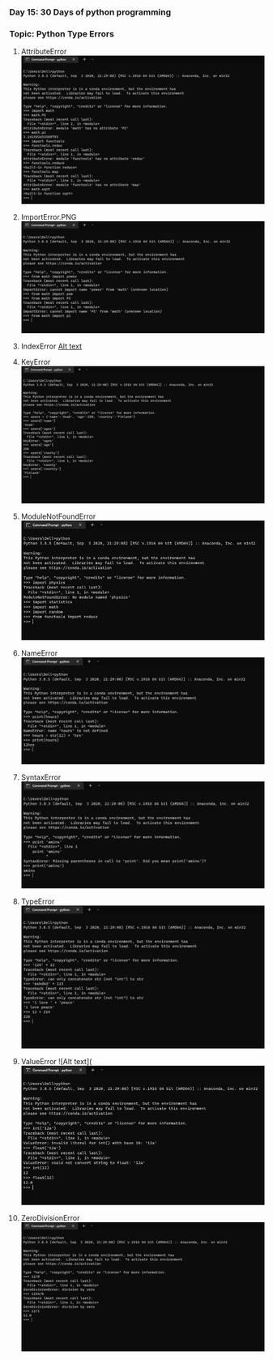 ### Day 15: 30 Days of python programming
### Topic: Python Type Errors
1. AttributeError
![Alt text](AttributeError.PNG)

2. ImportError.PNG
![Alt text](ImportError.PNG)

3. IndexError
[Alt text](IndexError.PNG)

4. KeyError
![Alt text](KeyError.PNG)

5. ModuleNotFoundError
![Alt text](ModuleNotFoundError.PNG)

6. NameError
![Alt text](NameError.PNG)

7. SyntaxError
![Alt text](Syntax_Error.PNG)

8. TypeError
![Alt text](TypeError.PNG)

9. ValueError
![Alt text](![Alt text](ValueError.PNG)

10. ZeroDivisionError
![Alt text](ZeroDivisionError.PNG)